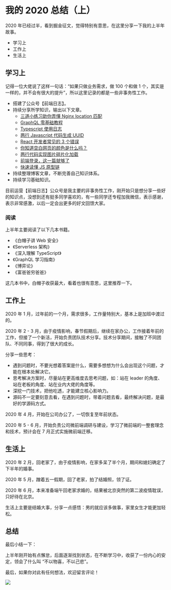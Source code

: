 # 我的 2020 总结（上）

2020 年已经过半，看到掘金征文，觉得特别有意思，在这里分享一下我的上半年故事。

- 学习上
- 工作上
- 生活上

## 学习上

记得一位大佬说了这样一句话：“如果只做业务需求，做 100 个和做 1 个，其实是一样的，并不会有很大的提升”，所以这里记录的都是一些非事务性工作。

- 搭建了公众号【前端日志】。
- 持续分享所学知识，输出以下文章。
  - [三道小练习助你弄懂 Nginx location 匹配](https://juejin.im/post/5e3fd6e1e51d452729093ba3)
  - [GraphQL 零基础教程](https://juejin.im/post/5e5ddb2ae51d4526f363b156)
  - [Typescript 使用日志](https://juejin.im/post/5ede52ed6fb9a047ca10eefa)
  - [两行 Javascript 代码生成 UUID](https://juejin.im/post/5ee57534e51d457b3d083401)
  - [React 开发者常见的 3 个错误](https://juejin.im/post/5eea336451882565b9641fd1)
  - [你知道空白网页的颜色是什么吗？](https://juejin.im/post/5eed946ef265da02ce217d3a)
  - [两行代码实现图片碎片化加载](https://juejin.im/post/5ef05d79f265da02a3435db0)
  - [前端登录，这一篇就够了](https://juejin.im/post/5efde67f5188252e9452be14)
  - [快速读懂 JS 原型链](https://juejin.im/post/5f0827275188252e4d640e42)
- 持续整理博客文章，不断完善自己知识体系。
- 持续学习基础知识。

目前运营【前端日志】公众号是我主要的非事务性工作，刚开始只是想分享一些好的知识点，没想到还有挺多同学喜欢的，有一些同学还专程加我微信，表示感谢，表示非常感激，以后一定会出更多的好文回馈大家。

### 阅读

上半年主要阅读了以下几本书籍。

- 《白帽子讲 Web 安全》
- 《Serverless 架构》
- 《深入理解 TypeScript》
- 《GraphQL 学习指南》
- 《博弈论》
- 《富爸爸穷爸爸》

这几本书中，白帽子收获最大，看着也很有意思，这里推荐一下。

## 工作上

2020 年 1 月，过年前的一个月，需求很多，工作量特别大，基本上是加班中渡过的。

2020 年 2 - 3 月，由于疫情影响，春节假期后，继续在家办公，工作接着年前的工作，但接了一个新活，开始负责团队技术分享。技术分享期间，接触了不同团队、不同同事，得到了很大的成长。

分享一些思考：

- 遇到问题时，不要光想着答案是什么，需要多想想为什么会出现这个问题，才能在根本处解决它。
- 思考解决方案时，尽量站在更高维度去思考问题，如：站在 leader 的角度、站在老板的角度、站在业内大佬的角度等。
- 深挖一门技术，把他吃透，才能建立核心影响力。
- 源码不一定要刻意去看，在遇到问题时，带着问题去看，最终解决问题，是最好的学源码方式。

2020 年 4 月，开始在公司办公了，一切恢复至年前状态。

2020 年 5 - 6 月，开始负责公司微前端调研与建设，学习了微前端的一整套理念和技术，预计会在 7 月正式实施微前端迁移。

## 生活上

2020 年 2 月，回老家了，由于疫情影响，在家多呆了半个月，期间和媳妇确定了下半年的婚事。

2020 年 5 月，蹭着五一假期，回了老家，拍了结婚照，领了证。

2020 年 6 月，本来准备端午回老家求婚的，结果被北京突然的第二波疫情耽误，只好待在北京。

生活上主要是结婚大事，分享一点感悟：男的就应该多做事，家里女生才能更加轻松。

## 总结

最后小结一下：

上半年刚开始有点懈怠，后面逐渐找到状态，在不断学习中，收获了一份内心的安定，领会了什么叫 “不以物喜，不以己悲”。

最后，如果你对此有任何想法，欢迎留言评论！

![](https://github.hengli.xyz/qianduanrizhi.png)
